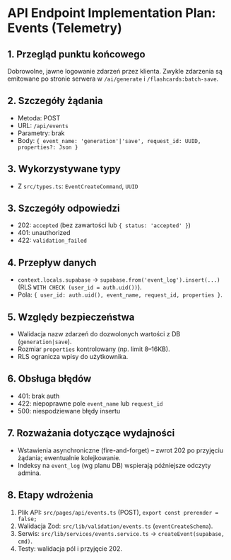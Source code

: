 # API Endpoint Implementation Plan: Events (Telemetry)

## 1. Przegląd punktu końcowego

Dobrowolne, jawne logowanie zdarzeń przez klienta. Zwykle zdarzenia są emitowane po stronie serwera w `/ai/generate` i `/flashcards:batch-save`.

## 2. Szczegóły żądania

- Metoda: POST
- URL: `/api/events`
- Parametry: brak
- Body: `{ event_name: 'generation'|'save', request_id: UUID, properties?: Json }`

## 3. Wykorzystywane typy

- Z `src/types.ts`: `EventCreateCommand`, `UUID`

## 3. Szczegóły odpowiedzi

- 202: `accepted` (bez zawartości lub `{ status: 'accepted' }`)
- 401: unauthorized
- 422: `validation_failed`

## 4. Przepływ danych

- `context.locals.supabase` → `supabase.from('event_log').insert(...)` (RLS `WITH CHECK (user_id = auth.uid())`).
- Pola: `{ user_id: auth.uid(), event_name, request_id, properties }`.

## 5. Względy bezpieczeństwa

- Walidacja nazw zdarzeń do dozwolonych wartości z DB (`generation|save`).
- Rozmiar `properties` kontrolowany (np. limit 8–16KB).
- RLS ogranicza wpisy do użytkownika.

## 6. Obsługa błędów

- 401: brak auth
- 422: niepoprawne pole `event_name` lub `request_id`
- 500: niespodziewane błędy insertu

## 7. Rozważania dotyczące wydajności

- Wstawienia asynchroniczne (fire-and-forget) – zwrot 202 po przyjęciu żądania; ewentualnie kolejkowanie.
- Indeksy na `event_log` (wg planu DB) wspierają późniejsze odczyty admina.

## 8. Etapy wdrożenia

1. Plik API: `src/pages/api/events.ts` (POST), `export const prerender = false;`
2. Walidacja Zod: `src/lib/validation/events.ts` (`eventCreateSchema`).
3. Serwis: `src/lib/services/events.service.ts` → `createEvent(supabase, cmd)`.
4. Testy: walidacja pól i przyjęcie 202.
